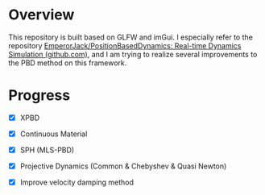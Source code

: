 # Overview

This repository is built based on GLFW and imGui. I especially refer to the repository [EmperorJack/PositionBasedDynamics: Real-time Dynamics Simulation (github.com)](https://github.com/EmperorJack/PositionBasedDynamics), and I am trying to realize several improvements to the PBD method on this framework.



# Progress

- [x] XPBD
- [x] Continuous Material
- [x] SPH (MLS-PBD)
- [x] Projective Dynamics (Common & Chebyshev & Quasi Newton)
- [x] Improve velocity damping method

